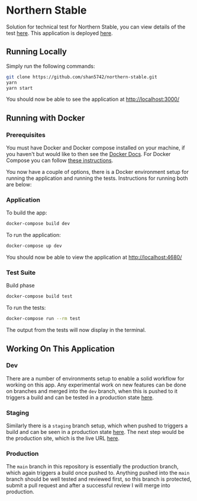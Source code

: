 # Northern Stable

Solution for technical test for Northern Stable, you can view details of the test [here](https://github.com/Northern-Stable/Front-End-Tech-Test). This application is deployed [here](https://northern-stable.netlify.app/).

## Running Locally

Simply run the following commands:

```bash
git clone https://github.com/shan5742/northern-stable.git
yarn
yarn start
```

You should now be able to see the application at <http://localhost:3000/>

## Running with Docker

### Prerequisites

You must have Docker and Docker compose installed on your machine, if you haven't but would like to then see the [Docker Docs](https://docs.docker.com/get-docker/). For Docker Compose you can follow [these instructions](https://docs.docker.com/compose/install/).

You now have a couple of options, there is a Docker environment setup for running the application and running the tests. Instructions for running both are below:

### Application

To build the app:

```bash
docker-compose build dev
```

To run the application:

```bash
docker-compose up dev
```

You should now be able to view the application at <http://localhost:4680/>

### Test Suite

Build phase

```bash
docker-compose build test
```

To run the tests:

```bash
docker-compose run --rm test
```

The output from the tests will now display in the terminal.

## Working On This Application

### Dev

There are a number of environments setup to enable a solid workflow for working on this app. Any experimental work on new features can be done on branches and merged into the `dev` branch, when this is pushed to it triggers a build and can be tested in a production state [here](https://northern-stable-dev.netlify.app/).

### Staging

Similarly there is a `staging` branch setup, which when pushed to triggers a build and can be seen in a production state [here](https://northern-stable-staging.netlify.app/). The next step would be the production site, which is the live URL [here](https://northern-stable.netlify.app/).

### Production

The `main` branch in this repository is essentially the production branch, which again triggers a build once pushed to. Anything pushed into the `main` branch should be well tested and reviewed first, so this branch is protected, submit a pull request and after a successful review I will merge into production.
